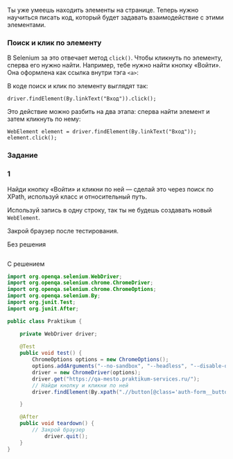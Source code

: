 Ты уже умеешь находить элементы на странице. Теперь нужно научиться писать код, который будет задавать взаимодействие с этими элементами.

### Поиск и клик по элементу

В Selenium за это отвечает метод `click()`. Чтобы кликнуть по элементу, сперва его нужно найти. Например, тебе нужно найти кнопку «Войти». Она оформлена как ссылка внутри тэга `<a>`:

В коде поиск и клик по элементу выглядят так:
```
driver.findElement(By.linkText("Вход")).click(); 
```

Это действие можно разбить на два этапа: сперва найти элемент и затем кликнуть по нему:
```
WebElement element = driver.findElement(By.linkText("Вход"));
element.click(); 
```

### Задание
### 1

Найди кнопку «Войти» и кликни по ней — сделай это через поиск по XPath, используй класс и относительный путь.

Используй запись в одну строку, так ты не будешь создавать новый `WebElement`.

Закрой браузер после тестирования.

Без решения
```java

```

С решением
```java
import org.openqa.selenium.WebDriver;
import org.openqa.selenium.chrome.ChromeDriver;
import org.openqa.selenium.chrome.ChromeOptions;
import org.openqa.selenium.By;
import org.junit.Test;
import org.junit.After;

public class Praktikum {

    private WebDriver driver;
        
    @Test
    public void test() {
        ChromeOptions options = new ChromeOptions();
        options.addArguments("--no-sandbox", "--headless", "--disable-dev-shm-usage");
        driver = new ChromeDriver(options);
        driver.get("https://qa-mesto.praktikum-services.ru/");
        // Найди кнопку и кликни по ней
        driver.findElement(By.xpath(".//button[@class='auth-form__button']")).click(); 

    }

    @After
    public void teardown() {
        // Закрой браузер
            driver.quit();
    }
}
```
